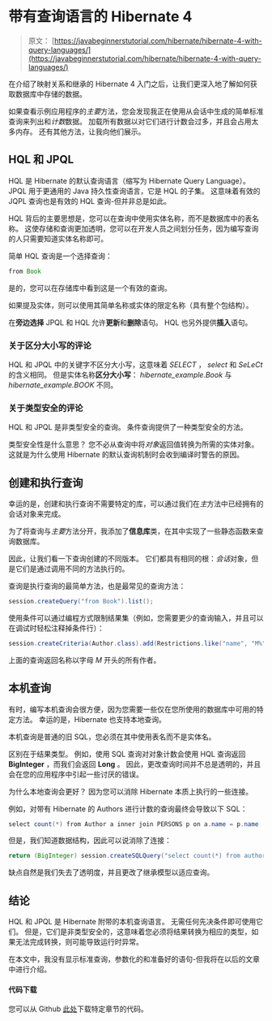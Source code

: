 # 带有查询语言的 Hibernate 4

> 原文： [https://javabeginnerstutorial.com/hibernate/hibernate-4-with-query-languages/](https://javabeginnerstutorial.com/hibernate/hibernate-4-with-query-languages/)

在介绍了映射关系和继承的 Hibernate 4 入门之后，让我们更深入地了解如何获取数据库中存储的数据。

如果查看示例应用程序的*主要*方法，您会发现我正在使用从会话中生成的简单标准查询来列出和*计数*数据。 加载所有数据以对它们进行计数会过多，并且会占用太多内存。 还有其他方法，让我向他们展示。

## HQL 和 JPQL

HQL 是 Hibernate 的默认查询语言（缩写为 Hibernate Query Language）。 JPQL 用于更通用的 Java 持久性查询语言，它是 HQL 的子集。 这意味着有效的 JQPL 查询也是有效的 HQL 查询-但并非总是如此。

HQL 背后的主要思想是，您可以在查询中使用实体名称，而不是数据库中的表名称。 这使存储和查询更加透明，您可以在开发人员之间划分任务，因为编写查询的人只需要知道实体名称即可。

简单 HQL 查询是一个选择查询：

```java
from Book
```

是的，您可以在存储库中看到这是一个有效的查询。

如果提及实体，则可以使用其简单名称或实体的限定名称（具有整个包结构）。

在**旁边选择** JPQL 和 HQL 允许**更新**和**删除**语句。 HQL 也另外提供**插入**语句。

### 关于区分大小写的评论

HQL 和 JPQL 中的关键字不区分大小写，这意味着 *SELECT* ， *select* 和 *SeLeCt* 的含义相同。 但是实体名称**区分大小写**： *hibernate_example.Book* 与 *hibernate_example.BOOK* 不同。

### 关于类型安全的评论

HQL 和 JPQL 是非类型安全的查询。 条件查询提供了一种类型安全的方法。

类型安全性是什么意思？ 您不必从查询中将*对象*返回值转换为所需的实体对象。 这就是为什么使用 Hibernate 的默认查询机制时会收到编译时警告的原因。

## 创建和执行查询

幸运的是，创建和执行查询不需要特定的库，可以通过我们在*主*方法中已经拥有的会话对象来完成。

为了将查询与*主要*方法分开，我添加了**信息库**类，在其中实现了一些静态函数来查询数据库。

因此，让我们看一下查询创建的不同版本。 它们都具有相同的根：*会话*对象，但是它们是通过调用不同的方法执行的。

查询是执行查询的最简单方法，也是最常见的查询方法：

```java
session.createQuery("from Book").list();
```

使用条件可以通过编程方式限制结果集（例如，您需要更少的查询输入，并且可以在调试时轻松注释掉条件行）：

```java
session.createCriteria(Author.class).add(Restrictions.like("name", "M%")).list();
```

上面的查询返回名称以字母 *M* 开头的所有作者。

## 本机查询

有时，编写本机查询会很方便，因为您需要一些仅在您所使用的数据库中可用的特定方法。 幸运的是，Hibernate 也支持本地查询。

本机查询是普通的旧 SQL，您必须在其中使用表名而不是实体名。

区别在于结果类型。 例如，使用 SQL 查询对对象计数会使用 HQL 查询返回 **BigInteger** ，而我们会返回 **Long** 。 因此，更改查询时间并不总是透明的，并且会在您的应用程序中引起一些讨厌的错误。

为什么本地查询会更好？ 因为您可以消除 Hibernate 本质上执行的一些连接。

例如，对带有 Hibernate 的 Authors 进行计数的查询最终会导致以下 SQL：

```java
select count(*) from Author a inner join PERSONS p on a.name = p.name
```

但是，我们知道数据结构，因此可以说消除了连接：

```java
return (BigInteger) session.createSQLQuery("select count(*) from author").uniqueResult();
```

缺点自然是我们失去了透明度，并且更改了继承模型以适应查询。

## 结论

HQL 和 JPQL 是 Hibernate 附带的本机查询语言。 无需任何先决条件即可使用它们。 但是，它们是非类型安全的，这意味着您必须将结果转换为相应的类型，如果无法完成转换，则可能导致运行时异常。

在本文中，我没有显示标准查询，参数化的和准备好的语句-但我将在以后的文章中进行介绍。

#### 代码下载

您可以从 Github [此处](https://github.com/JBTAdmin/Hibernate)下载特定章节的代码。

